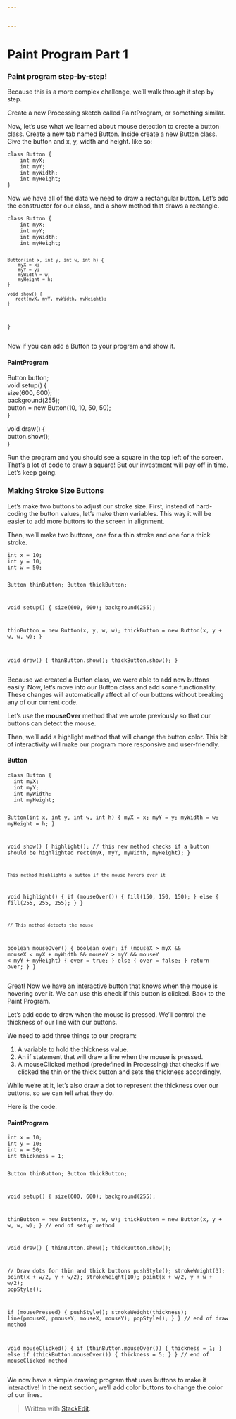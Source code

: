 ```yaml
---


---
```


<h1 id="paint-program-part-1">Paint Program Part 1</h1>
<h3 id="paint-program-step-by-step">Paint program step-by-step!</h3>
<p>Because this is a more complex challenge, we’ll walk through it step by step.</p>
<p>Create a new Processing sketch called PaintProgram, or something similar.</p>
<p>Now, let’s use what we learned about mouse detection to create a button class. Create a new tab named Button. Inside create a new Button class. Give the button and x, y, width and height. like so:</p>
<pre><code>class Button {
    int myX;
	int myY;
	int myWidth;
	int myHeight;
}
</code></pre>
<p>Now we have all of the data we need to draw a rectangular button. Let’s add the constructor for our class, and a show method that draws a rectangle.</p>
<pre><code>class Button {
    int myX;
	int myY;
	int myWidth;
	int myHeight;

	Button(int x, int y, int w, int h) {
		myX = x;
	    myY = y;
	    myWidth = w;
	    myHeight = h;
	}
	
	void show() {
	   rect(myX, myY, myWidth, myHeight);
	}
}
</code></pre>
<p>Now if you can add a Button to your program and show it.</p>
<h4 id="paintprogram">PaintProgram</h4>
<p>Button button;<br>
void setup() {<br>
size(600, 600);<br>
background(255);<br>
button = new Button(10, 10, 50, 50);<br>
}</p>
<p>void draw() {<br>
button.show();<br>
}</p>
<p>Run the program and you should see a square in the top left of the screen. That’s a lot of code to draw a square! But our investment will pay off in time. Let’s keep going.</p>
<h3 id="making-stroke-size-buttons">Making Stroke Size Buttons</h3>
<p>Let’s make two buttons to adjust our stroke size. First, instead of hard-coding the button values, let’s make them variables. This way it will be easier to add more buttons to the screen in alignment.</p>
<p>Then, we’ll make two buttons, one for a thin stroke and one for a thick stroke.</p>
<pre><code>int x = 10;
int y = 10;
int w = 50;

Button thinButton;
Button thickButton;

void setup() {
  size(600, 600);
  background(255);
  
  thinButton = new Button(x, y, w, w);
  thickButton = new Button(x, y + w, w, w);
}

void draw() {
  thinButton.show();
  thickButton.show();
}
</code></pre>
<p>Because we created a Button class, we were able to add new buttons easily. Now, let’s move into our Button class and add some functionality. These changes will automatically affect all of our buttons without breaking any of our current code.</p>
<p>Let’s use the <strong>mouseOver</strong> method that we wrote previously so that our buttons can detect the mouse.</p>
<p>Then, we’ll add a highlight method that will change the button color. This bit of interactivity will make our program more responsive and user-friendly.</p>
<h4 id="button">Button</h4>
<pre><code>class Button {
  int myX;
  int myY;
  int myWidth;
  int myHeight;

  Button(int x, int y, int w, int h) {
    myX = x;
    myY = y;
    myWidth = w;
    myHeight = h;
  }

  void show() {
    highlight(); // this new method checks if a button should be highlighted
    rect(myX, myY, myWidth, myHeight);
  }
	
	This method highlights a button if the mouse hovers over it
  void highlight() {
    if (mouseOver()) {
      fill(150, 150, 150);
    } else {
      fill(255, 255, 255);
    }
  }
	
	// This method detects the mouse	
  boolean mouseOver() {
    boolean over;
    if (mouseX &gt; myX &amp;&amp; mouseX &lt; myX + myWidth &amp;&amp; mouseY &gt; myY &amp;&amp; mouseY &lt; myY + myHeight) {
      over = true;
    } else {
      over = false;
    }
    return over;
  }
}
</code></pre>
<p>Great! Now we have an interactive button that knows when the mouse is hovering over it. We can use this check if this button is clicked. Back to the Paint Program.</p>
<p>Let’s add code to draw when the mouse is pressed. We’ll control the thickness of our line with our buttons.</p>
<p>We need to add three things to our program:</p>
<ol>
<li>A variable to hold the thickness value.</li>
<li>An if statement that will draw a line when the mouse is pressed.</li>
<li>A mouseClicked method (predefined in Processing) that checks if we clicked the thin or the thick button and sets the thickness accordingly.</li>
</ol>
<p>While we’re at it, let’s also draw a dot to represent the thickness over our buttons, so we can tell what they do.</p>
<p>Here is the code.</p>
<h4 id="paintprogram-1">PaintProgram</h4>
<pre><code>int x = 10;
int y = 10;
int w = 50;
int thickness = 1;

Button thinButton;
Button thickButton;

void setup() {
  size(600, 600);
  background(255);
  
  thinButton = new Button(x, y, w, w);
  thickButton = new Button(x, y + w, w, w);
} // end of setup method

void draw() {
  thinButton.show();
  thickButton.show();
	
  // Draw dots for thin and thick buttons
  pushStyle();
  strokeWeight(3);
  point(x + w/2, y + w/2);
  strokeWeight(10);
  point(x + w/2, y + w + w/2);
  popStyle();
  
  if (mousePressed) {
    pushStyle();
    strokeWeight(thickness);
    line(pmouseX, pmouseY, mouseX, mouseY);
    popStyle();
  }
} // end of draw method

void mouseClicked() {
  if (thinButton.mouseOver()) {
    thickness = 1;
  } else if (thickButton.mouseOver()) {
    thickness = 5;
  }
} // end of mouseClicked method
</code></pre>
<p>We now have a simple drawing program that uses buttons to make it interactive! In the next section, we’ll add color buttons to change the color of our lines.</p>
<blockquote>
<p>Written with <a href="https://stackedit.io/">StackEdit</a>.</p>
</blockquote>

